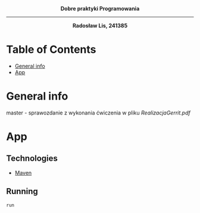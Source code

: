 ﻿**<p align="center"> Dobre praktyki Programowania </p>**
_________________________________
**<p align="center"> Radosław Lis, 241385 </p>**


# Table of Contents
- [General info](#desc)
- [App](#cw3)


<a name="desc"></a>
# General info
master - sprawozdanie z wykonania ćwiczenia w pliku *RealizacjaGerrit.pdf*  

 <a name="inf"></a>
# App

 <a name="cw3"></a>

## Technologies 
- [Maven](https://maven.apache.org/download.cgi)

## Running
```
run
```

